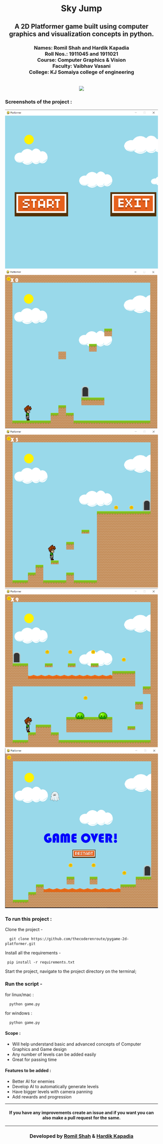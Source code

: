 <h1 align="center">Sky Jump</h1>
<div align="center">
  <h2> A 2D Platformer game built using computer graphics and visualization concepts in python.</h2>
    <h3>
  Names: Romil Shah and Hardik Kapadia<br>
  Roll Nos.: 1911045 and 1911021<br>
  Course: Computer Graphics & Vision<br>
  Faculty: Vaibhav Vasani<br>
  College: KJ Somaiya college of engineering<br>
  <br>
</h3>
</div>

<div align="center">

[![](https://img.shields.io/badge/Made_with-python-yellow?style=for-the-badge&logo=python)](https://www.python.org/ "Python")

</div>

<div>

### <b>Screenshots of the project :</b>

![Start menu](screenshots/start.png "Start")
</br>
![Start menu](screenshots/level1.png "Start")
</br>
![Start menu](screenshots/level3.png "Start")
</br>
![Start menu](screenshots/final_level.png "Start")
</br>
![Start menu](screenshots/game_over.png "Start")


<div align="center">

</div>


<div align="center">

</div>

### <b>To run this project :</b>

Clone the project -

```
  git clone https://github.com/thecoderenroute/pygame-2d-platformer.git
```

Install all the requirements -

```
 pip install -r requirements.txt
```

Start the project, navigate to the project directory on the terminal;

### Run the script -

for linux/mac :

```
  python game.py
```

for windows :

```
  python game.py
```

<h4>
<b>
Scope :
</b>
</h4>
<ul>
<li>Will help understand basic and advanced concepts of Computer Graphics and Game design</li>
<li>Any number of levels can be added easily</li>
<li> Great for passing time </li>

</ul>
</div>

#### <b>Features to be added :</b>

- Better AI for enemies
- Develop AI to automatically generate levels
- Have bigger levels with camera panning
- Add rewards and progression

---

#### <div align="center">If you have any improvements create an issue and if you want you can also make a pull request for the same. </div>

---


<h3 align="center"><b>Developed by <a href="https://github.com/romil2807">Romil Shah</a> & <a href="https://github.com/thecoderenroute">Hardik Kapadia</a></b></h1>
